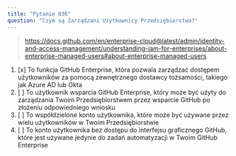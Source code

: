 ```yaml
---
title: "Pytanie 036"
question: "Czym są Zarządzani Użytkownicy Przedsiębiorstwa?"
---
```


> https://docs.github.com/en/enterprise-cloud@latest/admin/identity-and-access-management/understanding-iam-for-enterprises/about-enterprise-managed-users#about-enterprise-managed-users  
1. [x] To funkcja GitHub Enterprise, która pozwala zarządzać dostępem użytkowników za pomocą zewnętrznego dostawcy tożsamości, takiego jak Azure AD lub Okta  
1. [ ] To użytkownik wsparcia GitHub Enterprise, który może być użyty do zarządzania Twoim Przedsiębiorstwem przez wsparcie GitHub po złożeniu odpowiedniego wniosku  
1. [ ] To współdzielone konto użytkownika, które może być używane przez wielu użytkowników w Twoim Przedsiębiorstwie  
1. [ ] To konto użytkownika bez dostępu do interfejsu graficznego GitHub, które jest używane jedynie do zadań automatyzacji w Twoim GitHub Enterprise  
